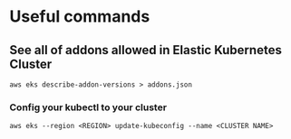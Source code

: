 # Useful commands

## See all of addons allowed in Elastic Kubernetes Cluster

```
aws eks describe-addon-versions > addons.json
```

### Config your kubectl to your cluster
```
aws eks --region <REGION> update-kubeconfig --name <CLUSTER NAME>
```